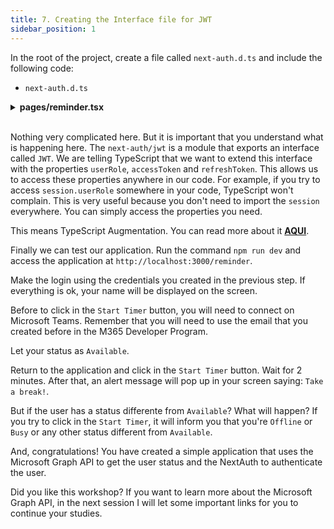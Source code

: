 ```yaml
---
title: 7. Creating the Interface file for JWT
sidebar_position: 1
---
```


In the root of the project, create a file called `next-auth.d.ts` and include the following code:

- `next-auth.d.ts`

<details><summary><b>pages/reminder.tsx</b></summary>
<br/>

```tsx
import "next-auth/jwt"

// Read more at: https://next-auth.js.org/getting-started/typescript#module-augmentation

declare module "next-auth/jwt" {
  interface JWT {
    userRole?: "admin",
    accessToken?: string,
    refreshToken?: string,
  }
}
```

</details>
<br />

Nothing very complicated here. But it is important that you understand what is happening here. The `next-auth/jwt` is a module that exports an interface called `JWT`. We are telling TypeScript that we want to extend this interface with the properties `userRole`, `accessToken` and `refreshToken`. This allows us to access these properties anywhere in our code. For example, if you try to access `session.userRole` somewhere in your code, TypeScript won't complain. This is very useful because you don't need to import the `session` everywhere. You can simply access the properties you need.

This means TypeScript Augmentation. You can read more about it **[AQUI](https://next-auth.js.org/getting-started/typescript#module-augmentation)**.

Finally we can test our application. Run the command `npm run dev` and access the application at `http://localhost:3000/reminder`. 

Make the login using the credentials you created in the previous step. If everything is ok, your name will be displayed on the screen.

Before to click in the `Start Timer` button, you will need to connect on Microsoft Teams. Remember that you will need to use the email that you created before in the M365 Developer Program.

Let your status as `Available`.

Return to the application and click in the `Start Timer` button. Wait for 2 minutes. After that, an alert message will pop up in your screen saying: `Take a break!`.

But if the user has a status differente from `Available`? What will happen? If you try to click in the `Start Timer`, it will inform you that you're `Offline` or `Busy` or any other status different from `Available`.

And, congratulations! You have created a simple application that uses the Microsoft Graph API to get the user status and the NextAuth to authenticate the user. 

Did you like this workshop? If you want to learn more about the Microsoft Graph API, in the next session I will let some important links for you to continue your studies.